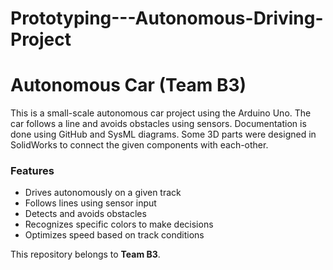# Prototyping---Autonomous-Driving-Project
# **Autonomous Car (Team B3)**

This is a small-scale autonomous car project using the Arduino Uno. The car follows a line and avoids obstacles using sensors. Documentation is done using GitHub and SysML diagrams. Some 3D parts were designed in SolidWorks to connect the given components with each-other.

### Features

- Drives autonomously on a given track  
- Follows lines using sensor input  
- Detects and avoids obstacles  
- Recognizes specific colors to make decisions  
- Optimizes speed based on track conditions

 This repository belongs to **Team B3**.
